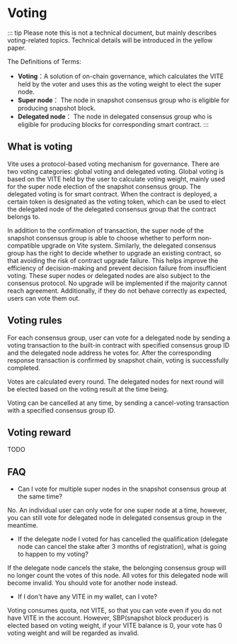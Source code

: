 # Voting

::: tip
Please note this is not a technical document, but mainly describes voting-related topics. Technical details will be introduced in the yellow paper.

The Definitions of Terms:
* **Voting**：A solution of on-chain governance, which calculates the VITE held by the voter and uses this as the voting weight to elect the super node.
* **Super node**： The node in snapshot consensus group who is eligible for producing snapshot block.
* **Delegated node**： The node in delegated consensus group who is eligible for producing blocks for corresponding smart contract.
:::

## What is voting

Vite uses a protocol-based voting mechanism for governance. There are two voting categories: global voting and delegated voting. Global voting is based on the VITE held by the user to calculate voting weight, mainly used for the super node election of the snapshot consensus group. The delegated voting is for smart contract. When the contract is deployed, a certain token is designated as the voting token, which can be used to elect the delegated node of the delegated consensus group that the contract belongs to.

In addition to the confirmation of transaction, the super node of the snapshot consensus group is able to choose whether to perform non-compatible upgrade on Vite system. Similarly, the delegated consensus group has the right to decide whether to upgrade an existing contract, so that avoiding the risk of contract upgrade failure. This helps improve the efficiency of decision-making and prevent decision failure from insufficient voting. These super nodes or delegated nodes are also subject to the consensus protocol. No upgrade will be implemented if the majority cannot reach agreement. Additionally, if they do not behave correctly as expected, users can vote them out.

## Voting rules

For each consensus group, user can vote for a delegated node by sending a voting transaction to the built-in contract with specified consensus group ID and the delegated node address he votes for. After the corresponding response transaction is confirmed by snapshot chain, voting is successfully completed.

Votes are calculated every round. The delegated nodes for next round will be elected based on the voting result at the time being.

Voting can be cancelled at any time, by sending a cancel-voting transaction with a specified consensus group ID.

## Voting reward

TODO

## FAQ

* Can I vote for multiple super nodes in the snapshot consensus group at the same time?

No. An individual user can only vote for one super node at a time, however, you can still vote for delegated node in delegated consensus group in the meantime.

* If the delegate node I voted for has cancelled the qualification (delegate node can cancel the stake after 3 months of registration), what is going to happen to my voting?

If the delegate node cancels the stake, the belonging consensus group will no longer count the votes of this node. All votes for this delegated node will become invalid. You should vote for another node instead.

* If I don't have any VITE in my wallet, can I vote?

Voting consumes quota, not VITE, so that you can vote even if you do not have VITE in the account. However, SBP(snapshot block producer) is elected based on voting weight, if your VITE balance is 0, your vote has 0 voting weight and will be regarded as invalid.


